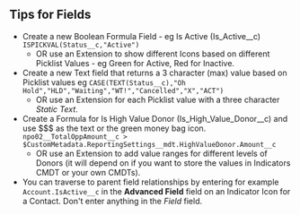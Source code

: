 ## Tips for Fields

* Create a new Boolean Formula Field - eg Is Active (Is_Active__c)
```ISPICKVAL(Status__c,"Active")``` 
  * OR use an Extension to show different Icons based on different Picklist Values - eg Green for Active, Red for Inactive.
* Create a new Text field that returns a 3 character (max) value based on Picklist values eg
```CASE(TEXT(Status__c),"Oh Hold","HLD","Waiting","WT!","Cancelled","X","ACT")``` 
  * OR use an Extension for each Picklist value with a three character *Static Text*.
* Create a Formula for Is High Value Donor (Is_High_Value_Donor__c) and use $$$ as the text or the green money bag icon.
```npo02__TotalOppAmount__c > $CustomMetadata.ReportingSettings__mdt.HighValueDonor.Amount__c``` 
  * OR use an Extension to add value ranges for different levels of Donors (it will depend on if you want to store the values in Indicators CMDT or your own CMDTs).
* You can traverse to parent field relationships by entering for example ```Account.IsActive__c``` in the **Advanced Field** field on an Indicator Icon for a Contact. Don't enter anything in the *Field* field.

